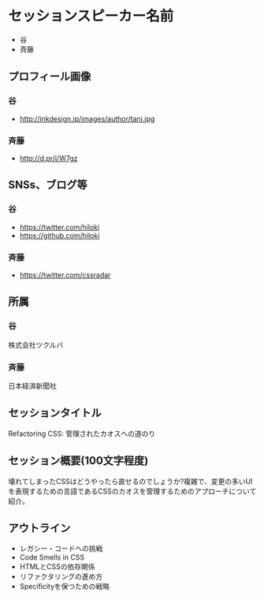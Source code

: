 # セッションスピーカー名前

- 谷
- 斉藤

## プロフィール画像

### 谷

- http://inkdesign.jp/images/author/tani.jpg

### 斉藤

- http://d.pr/i/W7gz

## SNSs、ブログ等

### 谷

- https://twitter.com/hiloki
- https://github.com/hiloki

### 斉藤

- https://twitter.com/cssradar

## 所属

### 谷

株式会社ツクルバ

### 斉藤

日本経済新聞社

## セッションタイトル

Refactoring CSS: 管理されたカオスへの道のり

## セッション概要(100文字程度)

壊れてしまったCSSはどうやったら直せるのでしょうか?複雑で、変更の多いUIを表現するための言語であるCSSのカオスを管理するためのアプローチについて紹介。

## アウトライン

- レガシー・コードへの挑戦
- Code Smells in CSS
- HTMLとCSSの依存関係
- リファクタリングの進め方
- Specificityを保つための戦略
